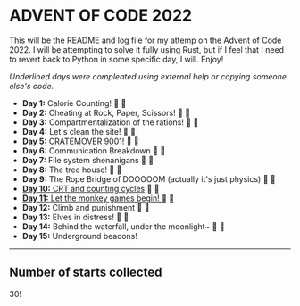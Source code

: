 # ADVENT OF CODE 2022

This will be the README and log file for my attemp on the Advent of Code 2022. I will be attempting to solve it fully using Rust, but if I feel that I need to revert back to Python in some specific day, I will. Enjoy!

*Underlined days were compleated using external help or copying someone else's code.*

* **Day 1:** Calorie Counting! :star2: :star2:
* **Day 2:** Cheating at Rock, Paper, Scissors! :star2: :star2:
* **Day 3:** Compartmentalization of the rations! :star2: :star2:
* **Day 4:** Let's clean the site! :star2: :star2:
* <ins>**Day 5:** CRATEMOVER 9001!</ins> :star2: :star2:
* **Day 6:** Communication Breakdown :star2: :star2:
* **Day 7:** File system shenanigans :star2: :star2:
* **Day 8:** The tree house! :star2: :star2:
* **Day 9:** The Rope Bridge of DOOOOOM (actually it's just physics) :star2: :star2:
* <ins>**Day 10:** CRT and counting cycles</ins> :star2: :star2:
* <ins>**Day 11:** Let the monkey games begin! </ins> :star2: :star2:
* **Day 12:** Climb and punishment :star2: :star2:
* **Day 13:** Elves in distress! :star2: :star2:
* **Day 14:** Behind the waterfall, under the moonlight~ :star2: :star2:
* **Day 15:** Underground beacons!

***

## Number of starts collected

30!
